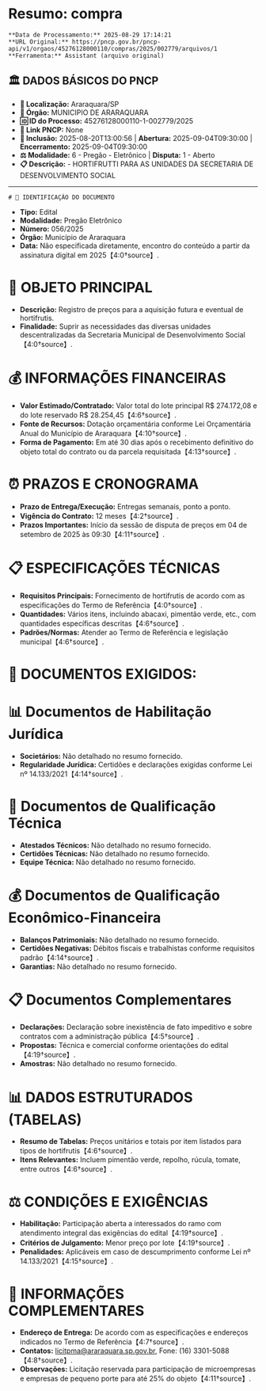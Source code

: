 # Resumo: compra

    **Data de Processamento:** 2025-08-29 17:14:21  
    **URL Original:** https://pncp.gov.br/pncp-api/v1/orgaos/45276128000110/compras/2025/002779/arquivos/1  
    **Ferramenta:** Assistant (arquivo original)  
    
## 🏛️ DADOS BÁSICOS DO PNCP
- **📍 Localização:** Araraquara/SP
- **🏢 Órgão:** MUNICIPIO DE ARARAQUARA
- **🆔 ID do Processo:** 45276128000110-1-002779/2025
- **🔗 Link PNCP:** None
- **📅 Inclusão:** 2025-08-20T13:00:56 | **Abertura:** 2025-09-04T09:30:00 | **Encerramento:** 2025-09-04T09:30:00
- **⚖️ Modalidade:** 6 - Pregão - Eletrônico | **Disputa:** 1 - Aberto
- **📋 Descrição:**  - HORTIFRUTTI PARA AS UNIDADES DA SECRETARIA DE DESENVOLVIMENTO SOCIAL

---

    # 📄 IDENTIFICAÇÃO DO DOCUMENTO
- **Tipo:** Edital
- **Modalidade:** Pregão Eletrônico
- **Número:** 056/2025
- **Órgão:** Município de Araraquara
- **Data:** Não especificada diretamente, encontro do conteúdo a partir da assinatura digital em 2025【4:0†source】.

# 🎯 OBJETO PRINCIPAL
- **Descrição:** Registro de preços para a aquisição futura e eventual de hortifrutis.
- **Finalidade:** Suprir as necessidades das diversas unidades descentralizadas da Secretaria Municipal de Desenvolvimento Social【4:0†source】.

# 💰 INFORMAÇÕES FINANCEIRAS
- **Valor Estimado/Contratado:** Valor total do lote principal R$ 274.172,08 e do lote reservado R$ 28.254,45【4:6†source】.
- **Fonte de Recursos:** Dotação orçamentária conforme Lei Orçamentária Anual do Município de Araraquara【4:10†source】.
- **Forma de Pagamento:** Em até 30 dias após o recebimento definitivo do objeto total do contrato ou da parcela requisitada【4:13†source】.

# ⏰ PRAZOS E CRONOGRAMA
- **Prazo de Entrega/Execução:** Entregas semanais, ponto a ponto.
- **Vigência do Contrato:** 12 meses【4:2†source】.
- **Prazos Importantes:** Início da sessão de disputa de preços em 04 de setembro de 2025 às 09:30【4:11†source】.

# 📋 ESPECIFICAÇÕES TÉCNICAS
- **Requisitos Principais:** Fornecimento de hortifrutis de acordo com as especificações do Termo de Referência【4:0†source】.
- **Quantidades:** Vários itens, incluindo abacaxi, pimentão verde, etc., com quantidades específicas descritas【4:6†source】.
- **Padrões/Normas:** Atender ao Termo de Referência e legislação municipal【4:6†source】.

# 📑 DOCUMENTOS EXIGIDOS:

# 📊 Documentos de Habilitação Jurídica
- **Societários:** Não detalhado no resumo fornecido.
- **Regularidade Jurídica:** Certidões e declarações exigidas conforme Lei nº 14.133/2021【4:14†source】.

# 💼 Documentos de Qualificação Técnica
- **Atestados Técnicos:** Não detalhado no resumo fornecido.
- **Certidões Técnicas:** Não detalhado no resumo fornecido.
- **Equipe Técnica:** Não detalhado no resumo fornecido.

# 💰 Documentos de Qualificação Econômico-Financeira
- **Balanços Patrimoniais:** Não detalhado no resumo fornecido.
- **Certidões Negativas:** Débitos fiscais e trabalhistas conforme requisitos padrão【4:14†source】.
- **Garantias:** Não detalhado no resumo fornecido.

# 📋 Documentos Complementares
- **Declarações:** Declaração sobre inexistência de fato impeditivo e sobre contratos com a administração pública【4:5†source】.
- **Propostas:** Técnica e comercial conforme orientações do edital【4:19†source】.
- **Amostras:** Não detalhado no resumo fornecido.

# 📊 DADOS ESTRUTURADOS (TABELAS)
- **Resumo de Tabelas:** Preços unitários e totais por item listados para tipos de hortifrutis【4:6†source】.
- **Itens Relevantes:** Incluem pimentão verde, repolho, rúcula, tomate, entre outros【4:6†source】.

# ⚖️ CONDIÇÕES E EXIGÊNCIAS
- **Habilitação:** Participação aberta a interessados do ramo com atendimento integral das exigências do edital【4:19†source】.
- **Critérios de Julgamento:** Menor preço por lote【4:19†source】.
- **Penalidades:** Aplicáveis em caso de descumprimento conforme Lei nº 14.133/2021【4:15†source】.

# 📍 INFORMAÇÕES COMPLEMENTARES
- **Endereço de Entrega:** De acordo com as especificações e endereços indicados no Termo de Referência【4:7†source】.
- **Contatos:** licitpma@araraquara.sp.gov.br, Fone: (16) 3301-5088【4:8†source】.
- **Observações:** Licitação reservada para participação de microempresas e empresas de pequeno porte para até 25% do objeto【4:11†source】.